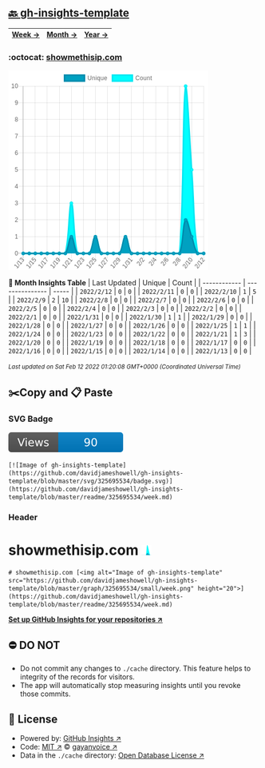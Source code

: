 ## [🔙 gh-insights-template](https://github.com/davidjameshowell/gh-insights-template)
| [**Week →**](https://github.com/davidjameshowell/gh-insights-template/blob/master/readme/325695534/week.md) | [**Month →**](https://github.com/davidjameshowell/gh-insights-template/blob/master/readme/325695534/month.md) | [**Year →**](https://github.com/davidjameshowell/gh-insights-template/blob/master/readme/325695534/year.md) |
 | ------------ | --------------- | ----- |

### :octocat: [showmethisip.com](https://github.com/davidjameshowell/showmethisip.com)
![Image of gh-insights-template](https://github.com/davidjameshowell/gh-insights-template/blob/master/graph/325695534/large/month.png)

**:calendar: Month Insights Table**
| Last Updated | Unique | Count |
 | ------------ | --------------- | ----- |
 | `2022/2/12` |  `0` | `0` |
 | `2022/2/11` |  `0` | `0` |
 | `2022/2/10` |  `1` | `5` |
 | `2022/2/9` |  `2` | `10` |
 | `2022/2/8` |  `0` | `0` |
 | `2022/2/7` |  `0` | `0` |
 | `2022/2/6` |  `0` | `0` |
 | `2022/2/5` |  `0` | `0` |
 | `2022/2/4` |  `0` | `0` |
 | `2022/2/3` |  `0` | `0` |
 | `2022/2/2` |  `0` | `0` |
 | `2022/2/1` |  `0` | `0` |
 | `2022/1/31` |  `0` | `0` |
 | `2022/1/30` |  `1` | `1` |
 | `2022/1/29` |  `0` | `0` |
 | `2022/1/28` |  `0` | `0` |
 | `2022/1/27` |  `0` | `0` |
 | `2022/1/26` |  `0` | `0` |
 | `2022/1/25` |  `1` | `1` |
 | `2022/1/24` |  `0` | `0` |
 | `2022/1/23` |  `0` | `0` |
 | `2022/1/22` |  `0` | `0` |
 | `2022/1/21` |  `1` | `3` |
 | `2022/1/20` |  `0` | `0` |
 | `2022/1/19` |  `0` | `0` |
 | `2022/1/18` |  `0` | `0` |
 | `2022/1/17` |  `0` | `0` |
 | `2022/1/16` |  `0` | `0` |
 | `2022/1/15` |  `0` | `0` |
 | `2022/1/14` |  `0` | `0` |
 | `2022/1/13` |  `0` | `0` |

<small><i>Last updated on Sat Feb 12 2022 01:20:08 GMT+0000 (Coordinated Universal Time)</i></small>

## ✂️Copy and 📋 Paste
### SVG Badge
[![Image of gh-insights-template](https://github.com/davidjameshowell/gh-insights-template/blob/master/svg/325695534/badge.svg)](https://github.com/davidjameshowell/gh-insights-template/blob/master/readme/325695534/week.md)
```readme
[![Image of gh-insights-template](https://github.com/davidjameshowell/gh-insights-template/blob/master/svg/325695534/badge.svg)](https://github.com/davidjameshowell/gh-insights-template/blob/master/readme/325695534/week.md)
```
### Header
# showmethisip.com [<img alt="Image of gh-insights-template" src="https://github.com/davidjameshowell/gh-insights-template/blob/master/graph/325695534/small/week.png" height="20">](https://github.com/davidjameshowell/gh-insights-template/blob/master/readme/325695534/week.md)
```readme
# showmethisip.com [<img alt="Image of gh-insights-template" src="https://github.com/davidjameshowell/gh-insights-template/blob/master/graph/325695534/small/week.png" height="20">](https://github.com/davidjameshowell/gh-insights-template/blob/master/readme/325695534/week.md)
```
[**Set up GitHub Insights for your repositories ↗️**](https://github.com/gayanvoice/github-insights)
## ⛔ DO NOT
- Do not commit any changes to `./cache` directory. This feature helps to integrity of the records for visitors.
- The app will automatically stop measuring insights until you revoke those commits.
## 📄 License
- Powered by: [GitHub Insights ↗️](https://github.com/gayanvoice/github-insights)
- Code: [MIT ↗️](./LICENSE) © [gayanvoice ↗️](https://github.com/gayanvoice)
- Data in the `./cache` directory: [Open Database License ↗️](https://opendatacommons.org/licenses/odbl/1-0/)